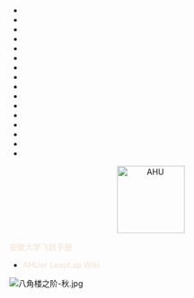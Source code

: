 * ⠀
* ⠀
* ⠀
* ⠀
* ⠀
* ⠀
* ⠀
* ⠀
* ⠀
* ⠀
* ⠀
* ⠀
* ⠀
* ⠀
* ⠀
* ⠀

<p align="center">
  <a href="https://github.com/AHUer-LeapLap/Impart-Inherit">
    <img alt="AHU" src="_media/AHU-logo-冬.png" height="120">
  </a>
</p>

<middle><font color="F5E0CE">安徽大学飞跃手册</font></middle>

- <font color="F5E0CE">AHUer LeapLap Wiki</font>


![八角楼之阶-秋.jpg](https://cos.zzy2001.com/ahubook/八角楼之阶-秋.jpg)




